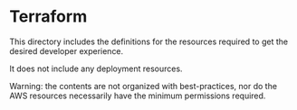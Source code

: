 # Terraform

This directory includes the definitions for the resources required to get the desired developer experience.

It does not include any deployment resources.

Warning: the contents are not organized with best-practices, nor do the AWS resources necessarily have the minimum permissions required.

